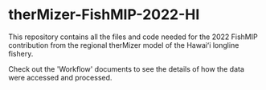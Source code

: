 # therMizer-FishMIP-2022-HI

This repository contains all the files and code needed for the 2022 FishMIP contribution from the regional therMizer model of the Hawaiʻi longline fishery. 

Check out the 'Workflow' documents to see the details of how the data were accessed and processed.

